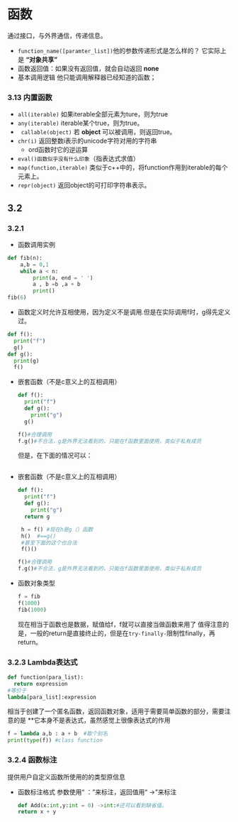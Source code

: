 # 函数
通过接口，与外界通信，传递信息。
- ```function_name([paramter_list])```他的参数传递形式是怎么样的？
它实际上是 **“对象共享”**
- 函数返回值：如果没有返回值，就会自动返回 **none**
- 基本调用逻辑
  他只能调用解释器已经知道的函数；

### 3.13 内置函数
- ```all(iterable)```
  如果iterable全部元素为ture，则为true
- ```any(iterable)```
  iterable某个true，则为true。
- ``` callable(object)```
  若 **object** 可以被调用，则返回true。
- ```chr(i)```
  返回整数i表示的unicode字符对用的字符串
  - ord函数时它的逆运算
- ```eval()函数似乎没有什么印象```（指表达式求值）
- ```map(function,iterable)```
  类似于c++中的，将function作用到iterable的每个元素上。
- ```repr(object)```
  返回object的可打印字符串表示。

## 3.2
### 3.2.1
- 函数调用实例
```python
def fib(n):
    a,b = 0,1
    while a < n:
        print(a, end = ' ')
        a , b =b ,a + b
        print()
fib(6)
```
- 函数定义时允许互相使用，因为定义不是调用.但是在实际调用f时，g得先定义过。
```python
def f():
  print("f")
  g()
def g():
  print(g)
  f()
```
- 嵌套函数（不是c意义上的互相调用）
  ``` python
  def f():
    print("f")
    def g():
      print("g")
    g()
  
  f()#合理调用
  f.g()#不合法，g是外界无法看到的，只能在f函数里面使用，类似于私有成员
  ```
  但是，在下面的情况可以：
  ```
- 嵌套函数（不是c意义上的互相调用）
  ``` python
  def f():
    print("f")
    def g():
      print("g")
    return g

   h = f() #现在h是g（）函数
   h()  #==g()
   #甚至下面的这个也合法
   f()()
  
  f()#合理调用
  f.g()#不合法，g是外界无法看到的，只能在f函数里面使用，类似于私有成员
  ```
- 函数对象类型
  ```python
  f = fib
  f(1000)
  fib(1000)
  ```
  现在相当于函数也是数据，赋值给f，f就可以直接当做函数来用了
  值得注意的是，一般的return是直接终止的，但是在```try-finally-```限制性finally，再return。

### 3.2.3 Lambda表达式
```python
def function(para_list):
  return expression
#等价于
lambda[para_list]:expression
```
相当于创建了一个匿名函数，返回函数对象，适用于需要简单函数的部分，需要注意的是 **它本身不是表达式，虽然感觉上很像表达式的作用
```python
f = lambda a,b : a + b  #取个别名
print(type(f)) #class function
```

### 3.2.4 函数标注
提供用户自定义函数所使用的的类型原信息
- 函数标注格式
  参数使用“ ：”来标注，返回值用“ ->”来标注
  ```python 
  def Add(x:int,y:int = 0) ->int:#还可以看到缺省值。
  return x + y
  ```

  